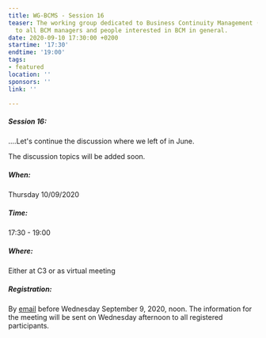 ```yaml
---
title: WG-BCMS - Session 16
teaser: The working group dedicated to Business Continuity Management (BCMS) is addressed
  to all BCM managers and people interested in BCM in general.
date: 2020-09-10 17:30:00 +0200
startime: '17:30'
endtime: '19:00'
tags:
- featured
location: ''
sponsors: ''
link: ''

---
```

##### **Session 16**:

....Let's continue the discussion where we left of in June.

The discussion topics will be added soon.

##### When:

Thursday 10/09/2020

##### Time:

17:30 - 19:00

##### Where:

Either at C3 or as virtual meeting

##### Registration:

By [email](mailto:secgen@clusil.lu) before Wednesday September 9, 2020, noon. The information for the meeting will be sent on Wednesday afternoon to all registered participants.